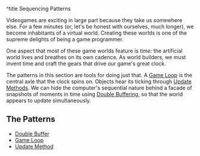 ^title Sequencing Patterns

Videogames are exciting in large part because they take us somewhere else. For a
few minutes (or, let's be honest with ourselves, much longer), we become
inhabitants of a virtual world. Creating these worlds is one of the supreme
delights of being a game programmer.

One aspect that most of these game worlds feature is *time*: the artificial
world lives and breathes on its own cadence. As world builders, we must invent
time and craft the gears that drive our game's great clock.

The patterns in this section are tools for doing just that. A [Game
Loop](game-loop.html) is the central axle that the clock spins on. Objects hear
its ticking through [Update Methods](update-method.html). We can hide the
computer's sequential nature behind a facade of snapshots of moments in time
using [Double Buffering](double-buffer.html), so that the world appears to
update simultaneously.

## The Patterns

* [Double Buffer](double-buffer.html)
* [Game Loop](game-loop.html)
* [Update Method](update-method.html)
